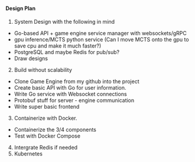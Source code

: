 #





#### Design Plan

1. System Design with the following in mind
- Go-based API + game engine service manager with websockets/gRPC
- gpu inference/MCTS python service (Can I move MCTS onto the gpu to save cpu and make it much faster?)
- PostgreSQL and maybe Redis for pub/sub?
- Draw designs
2. Build without scalability
- Clone Game Engine from my github into the project
- Create basic API with Go for user information.
- Write Go service with Websocket connections
- Protobuf stuff for server - engine communication
- Write super basic frontend
3. Containerize with Docker.
- Containerize the 3/4 components 
- Test with Docker Compose
4. Intergrate Redis if needed
5. Kubernetes
